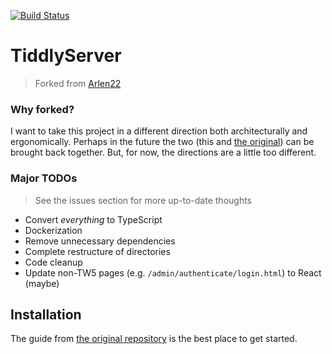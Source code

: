 [![Build Status](https://travis-ci.org/someguynamedmatt/TiddlyServer.svg?branch=master)](https://travis-ci.org/someguynamedmatt/TiddlyServer)

# TiddlyServer

> Forked from [Arlen22](https://github.com/Arlen22/TiddlyServer)

### Why forked?

I want to take this project in a different direction both architecturally and ergonomically. Perhaps in the future the two (this and [the original](https://github.com/Arlen22/TiddlyServer)) can be brought back together. But, for now, the directions are a little too different.

### Major TODOs

> See the issues section for more up-to-date thoughts

- Convert _everything_ to TypeScript
- Dockerization
- Remove unnecessary dependencies
- Complete restructure of directories
- Code cleanup
- Update non-TW5 pages (e.g. `/admin/authenticate/login.html`) to React (maybe)

## Installation

The guide from [the original repository](https://arlen22.github.io/tiddlyserver/docs/gettingstarted.html) is the best place to get started.
